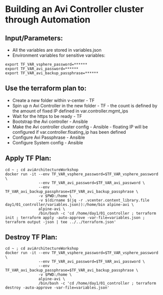 # Building an Avi Controller cluster through Automation

## Input/Parameters:
- All the variables are stored in variables.json
- Environment variables for sensitive variables:
```
export TF_VAR_vsphere_password=******
export TF_VAR_avi_password=******
export TF_VAR_avi_backup_passphrase=******
```

## Use the terraform plan to:
- Create a new folder within v-center - TF
- Spin up n Avi Controller in the new folder - TF - the count is defined by the amount of fixed IP defined in var.controller.mgmt_ips
- Wait for the https to be ready - TF
- Bootstrap the Avi controller - Ansible
- Make the Avi controller cluster config - Ansible - floating IP will be configured if var.controller.floating_ip has been defined
- Configure Avi Passphrase - Ansible
- Configure System config - Ansible

## Apply TF Plan:
```
cd ~ ; cd aviArchitectureWorkshop
docker run -it --env TF_VAR_vsphere_password=$TF_VAR_vsphere_password \
               --env TF_VAR_avi_password=$TF_VAR_avi_password \
               --env TF_VAR_avi_backup_passphrase=$TF_VAR_avi_backup_passphrase \
               -v $PWD:/home \
               -v $(dirname $(jq -r .vcenter.content_library.file day1/01_controller/variables.json)):/home/bin alpine-avi \
               alpine-avi \
               /bin/bash -c 'cd /home/day1/01_controller ; terraform init ; terraform apply -auto-approve -var-file=variables.json ; terraform output -json | tee ../../terraform.json'
```

## Destroy TF Plan:
```
cd ~ ; cd aviArchitectureWorkshop
docker run -it --env TF_VAR_vsphere_password=$TF_VAR_vsphere_password \
               --env TF_VAR_avi_password=$TF_VAR_avi_password \
               --env TF_VAR_avi_backup_passphrase=$TF_VAR_avi_backup_passphrase \
               -v $PWD:/home \
               alpine-avi \
               /bin/bash -c 'cd /home/day1/01_controller ; terraform destroy -auto-approve -var-file=variables.json'
```